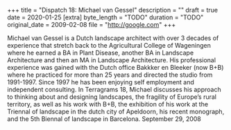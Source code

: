 +++
title = "Dispatch 18: Michael van Gessel"
description = ""
draft = true
date = 2020-01-25
[extra]
byte_length = "TODO"
duration = "TODO"
original_date = 2009-02-08
file = "http://google.com"
+++

Michael van Gessel is a Dutch landscape architect with over 3 decades of experience that stretch back to the Agricultural College of Wageningen where he earned a BA in Plant Disease, another BA in Landscape Architecture and then an MA in Landscape Architecture. His professional experience was gained with the Dutch office Bakkker en Bleeker (now B+B) where he practiced for more than 25 years and directed the studio from 1991-1997. Since 1997 he has been enjoying self employment and independent consulting. In Terragrams 18, Michael discusses his approach to thinking about and designing landscapes, the fragility of Europe’s rural territory, as well as his work with B+B, the exhibition of his work at the Triennal of landscape in the dutch city of Apeldoorn, his recent monograph, and the 5th Biennal of landscape in Barcelona. September 29, 2008
